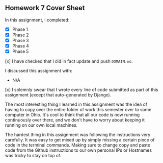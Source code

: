 Homework 7 Cover Sheet
----------------------

In this assignment, I completed:

- [x] Phase 1
- [x] Phase 2
- [x] Phase 3
- [x] Phase 4
- [x] Phase 5

[x] I have checked that I did in fact update and push `DOMAIN.md`.

I discussed this assignment with:

- N/A

[x] I solemnly swear that I wrote every line of code submitted as part
of this assignment (except that auto-generated by Django).

The most interesting thing I learned in this assignment was the idea of having to copy over the entire folder of work this semester over to some computer in Ohio. It's cool to think that all our code is now running continuously over there, and we don't have to worry about keeping it running on our own local machines. 

The hardest thing in this assignment was following the instructions very carefully. It was easy to get mixed up by simply missing a certain piece of code in the terminal commands. Making sure to change copy and paste code from the Github instructions to our own personal IPs or Hostnames was tricky to stay on top of.